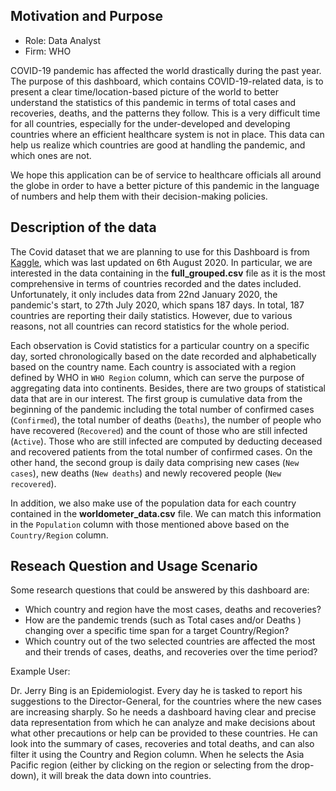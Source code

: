## Motivation and Purpose

* Role: Data Analyst
* Firm: WHO

COVID-19 pandemic has affected the world drastically during the past year. The purpose of this dashboard, which contains COVID-19-related data, is to present a clear time/location-based picture of the world to better understand the statistics of this pandemic in terms of total cases and recoveries, deaths, and the patterns they follow. This is a very difficult time for all countries, especially for the under-developed and developing countries where an efficient healthcare system is not in place. This data can help us realize which countries are good at handling the pandemic, and which ones are not.

We hope this application can be of service to healthcare officials all around the globe in order to have a better picture of this pandemic in the language of numbers and help them with their decision-making policies.


## Description of the data

The Covid dataset that we are planning to use for this Dashboard is from [Kaggle](https://www.kaggle.com/imdevskp/corona-virus-report), which was last updated on 6th August 2020. In particular, we are interested in the data containing in the **full_grouped.csv** file as it is the most comprehensive in terms of countries recorded and the dates included. Unfortunately, it only includes data from 22nd January 2020, the pandemic's start, to 27th July 2020, which spans 187 days. In total, 187 countries are reporting their daily statistics. However, due to various reasons, not all countries can record statistics for the whole period.

Each observation is Covid statistics for a particular country on a specific day, sorted chronologically based on the date recorded and alphabetically based on the country name. Each country is associated with a region defined by WHO in `WHO Region` column, which can serve the purpose of aggregating data into continents. Besides, there are two groups of statistical data that are in our interest. The first group is cumulative data from the beginning of the pandemic including the total number of confirmed cases (`Confirmed`), the total number of deaths (`Deaths`), the number of people who have recovered (`Recovered`) and the count of those who are still infected (`Active`). Those who are still infected are computed by deducting deceased and recovered patients from the total number of confirmed cases. On the other hand, the second group is daily data comprising new cases (`New cases`), new deaths (`New deaths`) and newly recovered people (`New recovered`).

In addition, we also make use of the population data for each country contained in the **worldometer_data.csv** file. We can match this information in the `Population` column with those mentioned above based on the `Country/Region` column.


## Reseach Question and Usage Scenario

Some research questions that could be answered by this dashboard are:

* Which country and region have the most cases, deaths and recoveries?
* How are the pandemic trends (such as Total cases and/or Deaths ) changing over a specific time span for a target Country/Region?
* Which country out of the two selected countries are affected the most and their trends of cases, deaths, and recoveries over the time period?

Example User:

Dr. Jerry Bing is an Epidemiologist. Every day he is tasked to report his suggestions to the Director-General, for the countries where the new cases are increasing sharply. So he needs a dashboard having clear and precise data representation from which he can analyze and make decisions about what other precautions or help can be provided to these countries. He can look into the summary of cases, recoveries and total deaths, and can also filter it using the Country and Region column. When he selects the Asia Pacific region (either by clicking on the region or selecting from the drop-down), it will break the data down into countries.
